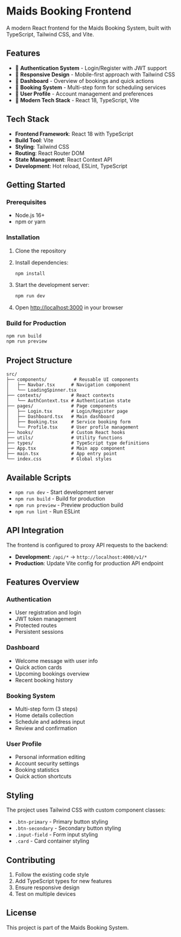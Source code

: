 # Maids Booking Frontend

A modern React frontend for the Maids Booking System, built with TypeScript, Tailwind CSS, and Vite.

## Features

- 🔐 **Authentication System** - Login/Register with JWT support
- 📱 **Responsive Design** - Mobile-first approach with Tailwind CSS
- 🎯 **Dashboard** - Overview of bookings and quick actions
- 📅 **Booking System** - Multi-step form for scheduling services
- 👤 **User Profile** - Account management and preferences
- 🚀 **Modern Tech Stack** - React 18, TypeScript, Vite

## Tech Stack

- **Frontend Framework**: React 18 with TypeScript
- **Build Tool**: Vite
- **Styling**: Tailwind CSS
- **Routing**: React Router DOM
- **State Management**: React Context API
- **Development**: Hot reload, ESLint, TypeScript

## Getting Started

### Prerequisites

- Node.js 16+ 
- npm or yarn

### Installation

1. Clone the repository
2. Install dependencies:
   ```bash
   npm install
   ```

3. Start the development server:
   ```bash
   npm run dev
   ```

4. Open [http://localhost:3000](http://localhost:3000) in your browser

### Build for Production

```bash
npm run build
npm run preview
```

## Project Structure

```
src/
├── components/          # Reusable UI components
│   ├── Navbar.tsx      # Navigation component
│   └── LoadingSpinner.tsx
├── contexts/           # React contexts
│   └── AuthContext.tsx # Authentication state
├── pages/              # Page components
│   ├── Login.tsx       # Login/Register page
│   ├── Dashboard.tsx   # Main dashboard
│   ├── Booking.tsx     # Service booking form
│   └── Profile.tsx     # User profile management
├── hooks/              # Custom React hooks
├── utils/              # Utility functions
├── types/              # TypeScript type definitions
├── App.tsx             # Main app component
├── main.tsx            # App entry point
└── index.css           # Global styles
```

## Available Scripts

- `npm run dev` - Start development server
- `npm run build` - Build for production
- `npm run preview` - Preview production build
- `npm run lint` - Run ESLint

## API Integration

The frontend is configured to proxy API requests to the backend:

- **Development**: `/api/*` → `http://localhost:4000/v1/*`
- **Production**: Update Vite config for production API endpoint

## Features Overview

### Authentication
- User registration and login
- JWT token management
- Protected routes
- Persistent sessions

### Dashboard
- Welcome message with user info
- Quick action cards
- Upcoming bookings overview
- Recent booking history

### Booking System
- Multi-step form (3 steps)
- Home details collection
- Schedule and address input
- Review and confirmation

### User Profile
- Personal information editing
- Account security settings
- Booking statistics
- Quick action shortcuts

## Styling

The project uses Tailwind CSS with custom component classes:

- `.btn-primary` - Primary button styling
- `.btn-secondary` - Secondary button styling  
- `.input-field` - Form input styling
- `.card` - Card container styling

## Contributing

1. Follow the existing code style
2. Add TypeScript types for new features
3. Ensure responsive design
4. Test on multiple devices

## License

This project is part of the Maids Booking System.
